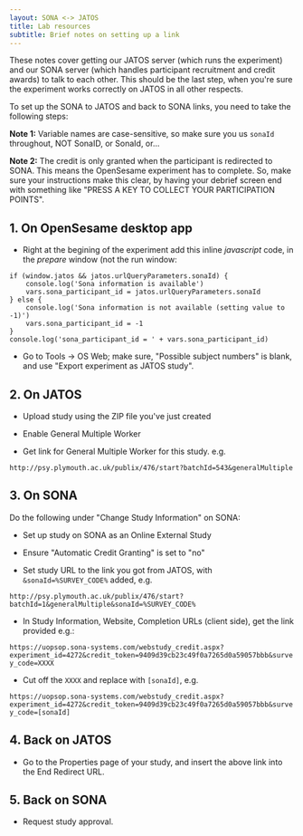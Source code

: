 ```yaml
---
layout: SONA <-> JATOS
title: Lab resources
subtitle: Brief notes on setting up a link
---
```


These notes cover getting our JATOS server (which runs the experiment) and our SONA server (which handles participant recruitment and credit awards) to talk to each other. This should be the last step, when you're sure the experiment works correctly on JATOS in all other respects.

To set up the SONA to JATOS and back to SONA links, you need to take the following steps:

**Note 1:** Variable names are case-sensitive, so make sure you us `sonaId` throughout, NOT SonaID, or SonaId, or...

**Note 2:** The credit is only granted when the participant is redirected to SONA. This means the OpenSesame experiment has to complete. So, make sure your instructions make this clear, by having your debrief screen end with something like "PRESS A KEY TO COLLECT YOUR PARTICIPATION POINTS". 

## 1. On OpenSesame desktop app

- Right at the begining of the experiment add this inline _javascript_ code, in the _prepare_ window (not the run window:

```
if (window.jatos && jatos.urlQueryParameters.sonaId) {
    console.log('Sona information is available')
    vars.sona_participant_id = jatos.urlQueryParameters.sonaId
} else {
    console.log('Sona information is not available (setting value to -1)')
    vars.sona_participant_id = -1
}
console.log('sona_participant_id = ' + vars.sona_participant_id)
```

- Go to Tools -> OS Web; make sure, "Possible subject numbers" is blank, and use "Export experiment as JATOS study".

## 2. On JATOS

- Upload study using the ZIP file you've just created

- Enable General Multiple Worker

- Get link for General Multiple Worker for this study. e.g.

`http://psy.plymouth.ac.uk/publix/476/start?batchId=543&generalMultiple`


## 3. On SONA

Do the following under "Change Study Information" on SONA:

- Set up study on SONA as an Online External Study

- Ensure "Automatic Credit Granting" is set to "no" 

- Set study URL to the link you got from JATOS, with `&sonaId=%SURVEY_CODE%` added, e.g. 

`http://psy.plymouth.ac.uk/publix/476/start?batchId=1&generalMultiple&sonaId=%SURVEY_CODE%`

- In Study Information, Website, Completion URLs (client side), get the link provided e.g.:

`https://uopsop.sona-systems.com/webstudy_credit.aspx?experiment_id=4272&credit_token=9409d39cb23c49f0a7265d0a59057bbb&survey_code=XXXX`

- Cut off the `XXXX` and replace with `[sonaId]`, e.g. 

`https://uopsop.sona-systems.com/webstudy_credit.aspx?experiment_id=4272&credit_token=9409d39cb23c49f0a7265d0a59057bbb&survey_code=[sonaId]`

## 4. Back on JATOS

- Go to the Properties page of your study, and insert the above link into the End Redirect URL.

## 5. Back on SONA

- Request study approval.



